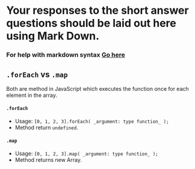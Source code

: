 # Your responses to the short answer questions should be laid out here using Mark Down.
### For help with markdown syntax [Go here](https://github.com/adam-p/markdown-here/wiki/Markdown-Cheatsheet)

## `.forEach` vs `.map`
Both are method in JavaScript which executes the function once for each element in the array.

#### `.forEach`
* Usage: `[0, 1, 2, 3].forEach( _argument: type function_ );`
* Method return `undefined`.

#### `.map`
* Usage: `[0, 1, 2, 3].map( _argument: type function_ );`
* Method returns new Array.